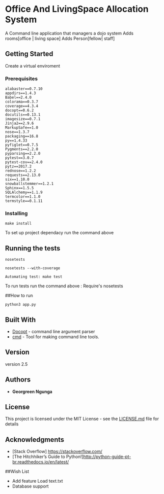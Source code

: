 # Office And LivingSpace Allocation System
A Command line application that managers a dojo system 
    Adds rooms[office | living space]
    Adds Person[fellow| staff]


## Getting Started

Create a virtual enviroment

### Prerequisites

```
alabaster==0.7.10
appdirs==1.4.3
Babel==2.4.0
colorama==0.3.7
coverage==4.3.4
docopt==0.6.2
docutils==0.13.1
imagesize==0.7.1
Jinja2==2.9.6
MarkupSafe==1.0
nose==1.3.7
packaging==16.8
py==1.4.33
pyfiglet==0.7.5
Pygments==2.2.0
pyparsing==2.2.0
pytest==3.0.7
pytest-cov==2.4.0
pytz==2017.2
rednose==1.2.2
requests==2.13.0
six==1.10.0
snowballstemmer==1.2.1
Sphinx==1.5.5
SQLAlchemy==1.1.9
termcolor==1.1.0
termstyle==0.1.11
```


### Installing


```
make install
```
To set up project dependacy run the command above

## Running the tests

```
nosetests

nosetests --with-coverage  
```

```
Automating test: make test

```
To run tests run the command above : Require's nosetests


##How to run 
```
python3 app.py
```

## Built With

* [Docopt](http://docopt.org/) - command line argument parser
* [cmd](https://wiki.python.org/moin/CmdModule) - Tool for making command line tools.


## Version
version 2.5


## Authors

* **Georgreen Ngunga** 


## License

This project is licensed under the MIT License - see the [LICENSE.md](LICENSE.md) file for details

## Acknowledgments

* [Stack Overflow] https://stackoverflow.com/
* [The Hitchhiker’s Guide to Python!]http://python-guide-pt-br.readthedocs.io/en/latest/

##Wish List
* Add feature Load text.txt
* Database support



